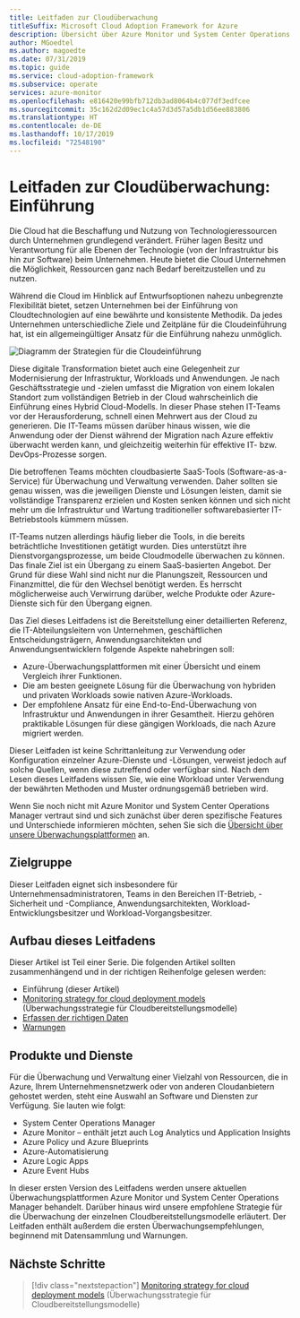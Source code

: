 ```yaml
---
title: Leitfaden zur Cloudüberwachung
titleSuffix: Microsoft Cloud Adoption Framework for Azure
description: Übersicht über Azure Monitor und System Center Operations Manager
author: MGoedtel
ms.author: magoedte
ms.date: 07/31/2019
ms.topic: guide
ms.service: cloud-adoption-framework
ms.subservice: operate
services: azure-monitor
ms.openlocfilehash: e816420e99bfb712db3ad8064b4c077df3edfcee
ms.sourcegitcommit: 35c162d2d09ec1c4a57d3d57a5db1d56ee883806
ms.translationtype: HT
ms.contentlocale: de-DE
ms.lasthandoff: 10/17/2019
ms.locfileid: "72548190"
---
```

# <a name="cloud-monitoring-guide-introduction"></a>Leitfaden zur Cloudüberwachung: Einführung

Die Cloud hat die Beschaffung und Nutzung von Technologieressourcen durch Unternehmen grundlegend verändert. Früher lagen Besitz und Verantwortung für alle Ebenen der Technologie (von der Infrastruktur bis hin zur Software) beim Unternehmen. Heute bietet die Cloud Unternehmen die Möglichkeit, Ressourcen ganz nach Bedarf bereitzustellen und zu nutzen.

Während die Cloud im Hinblick auf Entwurfsoptionen nahezu unbegrenzte Flexibilität bietet, setzen Unternehmen bei der Einführung von Cloudtechnologien auf eine bewährte und konsistente Methodik. Da jedes Unternehmen unterschiedliche Ziele und Zeitpläne für die Cloudeinführung hat, ist ein allgemeingültiger Ansatz für die Einführung nahezu unmöglich.

![Diagramm der Strategien für die Cloudeinführung](./media/monitoring-management-guidance-cloud-and-on-premises/introduction-cloud-adoption.png)

Diese digitale Transformation bietet auch eine Gelegenheit zur Modernisierung der Infrastruktur, Workloads und Anwendungen. Je nach Geschäftsstrategie und -zielen umfasst die Migration von einem lokalen Standort zum vollständigen Betrieb in der Cloud wahrscheinlich die Einführung eines Hybrid Cloud-Modells. In dieser Phase stehen IT-Teams vor der Herausforderung, schnell einen Mehrwert aus der Cloud zu generieren. Die IT-Teams müssen darüber hinaus wissen, wie die Anwendung oder der Dienst während der Migration nach Azure effektiv überwacht werden kann, und gleichzeitig weiterhin für effektive IT- bzw. DevOps-Prozesse sorgen.

Die betroffenen Teams möchten cloudbasierte SaaS-Tools (Software-as-a-Service) für Überwachung und Verwaltung verwenden. Daher sollten sie genau wissen, was die jeweiligen Dienste und Lösungen leisten, damit sie vollständige Transparenz erzielen und Kosten senken können und sich nicht mehr um die Infrastruktur und Wartung traditioneller softwarebasierter IT-Betriebstools kümmern müssen.

IT-Teams nutzen allerdings häufig lieber die Tools, in die bereits beträchtliche Investitionen getätigt wurden. Dies unterstützt ihre Dienstvorgangsprozesse, um beide Cloudmodelle überwachen zu können. Das finale Ziel ist ein Übergang zu einem SaaS-basierten Angebot. Der Grund für diese Wahl sind nicht nur die Planungszeit, Ressourcen und Finanzmittel, die für den Wechsel benötigt werden. Es herrscht möglicherweise auch Verwirrung darüber, welche Produkte oder Azure-Dienste sich für den Übergang eignen.

Das Ziel dieses Leitfadens ist die Bereitstellung einer detaillierten Referenz, die IT-Abteilungsleitern von Unternehmen, geschäftlichen Entscheidungsträgern, Anwendungsarchitekten und Anwendungsentwicklern folgende Aspekte nahebringen soll:

* Azure-Überwachungsplattformen mit einer Übersicht und einem Vergleich ihrer Funktionen.
* Die am besten geeignete Lösung für die Überwachung von hybriden und privaten Workloads sowie nativen Azure-Workloads.
* Der empfohlene Ansatz für eine End-to-End-Überwachung von Infrastruktur und Anwendungen in ihrer Gesamtheit. Hierzu gehören praktikable Lösungen für diese gängigen Workloads, die nach Azure migriert werden.

Dieser Leitfaden ist keine Schrittanleitung zur Verwendung oder Konfiguration einzelner Azure-Dienste und -Lösungen, verweist jedoch auf solche Quellen, wenn diese zutreffend oder verfügbar sind. Nach dem Lesen dieses Leitfadens wissen Sie, wie eine Workload unter Verwendung der bewährten Methoden und Muster ordnungsgemäß betrieben wird.

Wenn Sie noch nicht mit Azure Monitor und System Center Operations Manager vertraut sind und sich zunächst über deren spezifische Features und Unterschiede informieren möchten, sehen Sie sich die [Übersicht über unsere Überwachungsplattformen](./platform-overview.md) an.

## <a name="audience"></a>Zielgruppe

Dieser Leitfaden eignet sich insbesondere für Unternehmensadministratoren, Teams in den Bereichen IT-Betrieb, -Sicherheit und -Compliance, Anwendungsarchitekten, Workload-Entwicklungsbesitzer und Workload-Vorgangsbesitzer.

## <a name="how-this-guide-is-structured"></a>Aufbau dieses Leitfadens

Dieser Artikel ist Teil einer Serie. Die folgenden Artikel sollten zusammenhängend und in der richtigen Reihenfolge gelesen werden:

* Einführung (dieser Artikel)
* [Monitoring strategy for cloud deployment models](./cloud-models-monitor-overview.md) (Überwachungsstrategie für Cloudbereitstellungsmodelle)
* [Erfassen der richtigen Daten](./data-collection.md)
* [Warnungen](./alerting.md)

## <a name="products-and-services"></a>Produkte und Dienste

Für die Überwachung und Verwaltung einer Vielzahl von Ressourcen, die in Azure, Ihrem Unternehmensnetzwerk oder von anderen Cloudanbietern gehostet werden, steht eine Auswahl an Software und Diensten zur Verfügung. Sie lauten wie folgt:

* System Center Operations Manager
* Azure Monitor – enthält jetzt auch Log Analytics und Application Insights
* Azure Policy und Azure Blueprints
* Azure-Automatisierung
* Azure Logic Apps
* Azure Event Hubs

In dieser ersten Version des Leitfadens werden unsere aktuellen Überwachungsplattformen Azure Monitor und System Center Operations Manager behandelt. Darüber hinaus wird unsere empfohlene Strategie für die Überwachung der einzelnen Cloudbereitstellungsmodelle erläutert. Der Leitfaden enthält außerdem die ersten Überwachungsempfehlungen, beginnend mit Datensammlung und Warnungen.

## <a name="next-steps"></a>Nächste Schritte

> [!div class="nextstepaction"]
> [Monitoring strategy for cloud deployment models](./cloud-models-monitor-overview.md) (Überwachungsstrategie für Cloudbereitstellungsmodelle)
